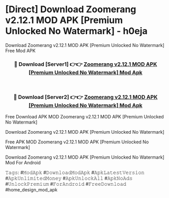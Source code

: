 # [Direct] Download Zoomerang v2.12.1 MOD APK [Premium Unlocked No Watermark] - h0eja
Download Zoomerang v2.12.1 MOD APK [Premium Unlocked No Watermark] Free Mod APK

<div align="center">
<h3>🔴 Download [Server1] 👉👉 <a href="https://apk-comot.site?title=Zoomerang_v2.12.1_MOD_APK_[Premium_Unlocked_No_Watermark]">Zoomerang v2.12.1 MOD APK [Premium Unlocked No Watermark] Mod Apk</a></h3><br>

<h3>🔴 Download [Server2] 👉👉 <a href="https://apk-comot.site?title=Zoomerang_v2.12.1_MOD_APK_[Premium_Unlocked_No_Watermark]">Zoomerang v2.12.1 MOD APK [Premium Unlocked No Watermark] Mod Apk</a></h3>
</div>


Free Download APK MOD Zoomerang v2.12.1 MOD APK [Premium Unlocked No Watermark]

Download Zoomerang v2.12.1 MOD APK [Premium Unlocked No Watermark] 

Free APK MOD Zoomerang v2.12.1 MOD APK [Premium Unlocked No Watermark] 

Download Zoomerang v2.12.1 MOD APK [Premium Unlocked No Watermark] Mod For Android

𝚃𝚊𝚐𝚜: #𝙼𝚘𝚍𝙰𝚙𝚔 #𝙳𝚘𝚠𝚗𝚕𝚘𝚊𝚍𝙼𝚘𝚍𝙰𝚙𝚔 #𝙰𝚙𝚔𝙻𝚊𝚝𝚎𝚜𝚝𝚅𝚎𝚛𝚜𝚒𝚘𝚗 #𝙰𝚙𝚔𝚄𝚗𝚕𝚒𝚖𝚒𝚝𝚎𝚍𝙼𝚘𝚗𝚎𝚢 #𝙰𝚙𝚔𝚄𝚗𝚕𝚘𝚌𝚔𝙰𝚕𝚕 #𝙰𝚙𝚔𝙽𝚘𝙰𝚍𝚜 #𝚄𝚗𝚕𝚘𝚌𝚔𝙿𝚛𝚎𝚖𝚒𝚞𝚖 #𝙵𝚘𝚛𝙰𝚗𝚍𝚛𝚘𝚒𝚍 #𝙵𝚛𝚎𝚎𝙳𝚘𝚠𝚗𝚕𝚘𝚊𝚍 #home_design_mod_apk